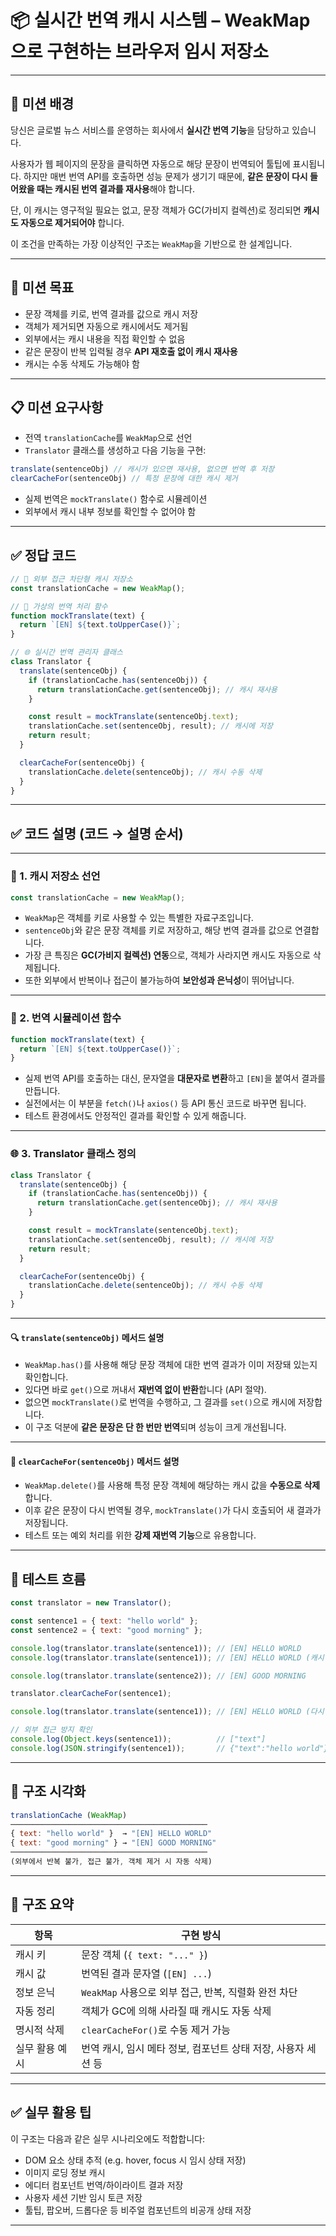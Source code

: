 # 📦 실시간 번역 캐시 시스템 – WeakMap으로 구현하는 브라우저 임시 저장소

---

## 🧭 미션 배경

당신은 글로벌 뉴스 서비스를 운영하는 회사에서 **실시간 번역 기능**을 담당하고 있습니다.

사용자가 웹 페이지의 문장을 클릭하면 자동으로 해당 문장이 번역되어 툴팁에 표시됩니다.
하지만 매번 번역 API를 호출하면 성능 문제가 생기기 때문에,
**같은 문장이 다시 들어왔을 때는 캐시된 번역 결과를 재사용**해야 합니다.

단, 이 캐시는 영구적일 필요는 없고,
문장 객체가 GC(가비지 컬렉션)로 정리되면 **캐시도 자동으로 제거되어야** 합니다.

이 조건을 만족하는 가장 이상적인 구조는 `WeakMap`을 기반으로 한 설계입니다.

---

## 🎯 미션 목표

* 문장 객체를 키로, 번역 결과를 값으로 캐시 저장
* 객체가 제거되면 자동으로 캐시에서도 제거됨
* 외부에서는 캐시 내용을 직접 확인할 수 없음
* 같은 문장이 반복 입력될 경우 **API 재호출 없이 캐시 재사용**
* 캐시는 수동 삭제도 가능해야 함

---

## 📋 미션 요구사항

* 전역 `translationCache`를 `WeakMap`으로 선언
* `Translator` 클래스를 생성하고 다음 기능을 구현:

```js
translate(sentenceObj) // 캐시가 있으면 재사용, 없으면 번역 후 저장
clearCacheFor(sentenceObj) // 특정 문장에 대한 캐시 제거
```

* 실제 번역은 `mockTranslate()` 함수로 시뮬레이션
* 외부에서 캐시 내부 정보를 확인할 수 없어야 함

---

## ✅ 정답 코드

```js
// 🔐 외부 접근 차단형 캐시 저장소
const translationCache = new WeakMap();

// 🔁 가상의 번역 처리 함수
function mockTranslate(text) {
  return `[EN] ${text.toUpperCase()}`;
}

// 🌐 실시간 번역 관리자 클래스
class Translator {
  translate(sentenceObj) {
    if (translationCache.has(sentenceObj)) {
      return translationCache.get(sentenceObj); // 캐시 재사용
    }

    const result = mockTranslate(sentenceObj.text);
    translationCache.set(sentenceObj, result); // 캐시에 저장
    return result;
  }

  clearCacheFor(sentenceObj) {
    translationCache.delete(sentenceObj); // 캐시 수동 삭제
  }
}
```

---

## ✅ 코드 설명 (코드 → 설명 순서)

---

### 🔐 1. 캐시 저장소 선언

```js
const translationCache = new WeakMap();
```

* `WeakMap`은 객체를 키로 사용할 수 있는 특별한 자료구조입니다.
* `sentenceObj`와 같은 문장 객체를 키로 저장하고, 해당 번역 결과를 값으로 연결합니다.
* 가장 큰 특징은 **GC(가비지 컬렉션) 연동**으로, 객체가 사라지면 캐시도 자동으로 삭제됩니다.
* 또한 외부에서 반복이나 접근이 불가능하여 **보안성과 은닉성**이 뛰어납니다.

---

### 🔁 2. 번역 시뮬레이션 함수

```js
function mockTranslate(text) {
  return `[EN] ${text.toUpperCase()}`;
}
```

* 실제 번역 API를 호출하는 대신, 문자열을 **대문자로 변환**하고 `[EN]`을 붙여서 결과를 만듭니다.
* 실전에서는 이 부분을 `fetch()`나 `axios()` 등 API 통신 코드로 바꾸면 됩니다.
* 테스트 환경에서도 안정적인 결과를 확인할 수 있게 해줍니다.

---

### 🌐 3. Translator 클래스 정의

```js
class Translator {
  translate(sentenceObj) {
    if (translationCache.has(sentenceObj)) {
      return translationCache.get(sentenceObj); // 캐시 재사용
    }

    const result = mockTranslate(sentenceObj.text);
    translationCache.set(sentenceObj, result); // 캐시에 저장
    return result;
  }

  clearCacheFor(sentenceObj) {
    translationCache.delete(sentenceObj); // 캐시 수동 삭제
  }
}
```

---

#### 🔍 `translate(sentenceObj)` 메서드 설명

* `WeakMap.has()`를 사용해 해당 문장 객체에 대한 번역 결과가 이미 저장돼 있는지 확인합니다.
* 있다면 바로 `get()`으로 꺼내서 **재번역 없이 반환**합니다 (API 절약).
* 없으면 `mockTranslate()`로 번역을 수행하고, 그 결과를 `set()`으로 캐시에 저장합니다.
* 이 구조 덕분에 **같은 문장은 단 한 번만 번역**되며 성능이 크게 개선됩니다.

---

#### 🧹 `clearCacheFor(sentenceObj)` 메서드 설명

* `WeakMap.delete()`를 사용해 특정 문장 객체에 해당하는 캐시 값을 **수동으로 삭제**합니다.
* 이후 같은 문장이 다시 번역될 경우, `mockTranslate()`가 다시 호출되어 새 결과가 저장됩니다.
* 테스트 또는 예외 처리를 위한 **강제 재번역 기능**으로 유용합니다.

---

## 🧪 테스트 흐름

```js
const translator = new Translator();

const sentence1 = { text: "hello world" };
const sentence2 = { text: "good morning" };

console.log(translator.translate(sentence1)); // [EN] HELLO WORLD
console.log(translator.translate(sentence1)); // [EN] HELLO WORLD (캐시 재사용)

console.log(translator.translate(sentence2)); // [EN] GOOD MORNING

translator.clearCacheFor(sentence1);

console.log(translator.translate(sentence1)); // [EN] HELLO WORLD (다시 번역됨)

// 외부 접근 방지 확인
console.log(Object.keys(sentence1));          // ["text"]
console.log(JSON.stringify(sentence1));       // {"text":"hello world"}
```

---

## 🧱 구조 시각화

```js
translationCache (WeakMap)
────────────────────────────────────────────
{ text: "hello world" }  → "[EN] HELLO WORLD"
{ text: "good morning" } → "[EN] GOOD MORNING"
────────────────────────────────────────────
(외부에서 반복 불가, 접근 불가, 객체 제거 시 자동 삭제)
```

---

## 🧠 구조 요약

| 항목       | 구현 방식                                 |
| -------- | ------------------------------------- |
| 캐시 키     | 문장 객체 (`{ text: "..." }`)             |
| 캐시 값     | 번역된 결과 문자열 (`[EN] ...`)               |
| 정보 은닉    | `WeakMap` 사용으로 외부 접근, 반복, 직렬화 완전 차단   |
| 자동 정리    | 객체가 GC에 의해 사라질 때 캐시도 자동 삭제            |
| 명시적 삭제   | `clearCacheFor()`로 수동 제거 가능           |
| 실무 활용 예시 | 번역 캐시, 임시 메타 정보, 컴포넌트 상태 저장, 사용자 세션 등 |

---

## ✅ 실무 활용 팁

이 구조는 다음과 같은 실무 시나리오에도 적합합니다:

* DOM 요소 상태 추적 (e.g. hover, focus 시 임시 상태 저장)
* 이미지 로딩 정보 캐시
* 에디터 컴포넌트 번역/하이라이트 결과 저장
* 사용자 세션 기반 임시 토큰 저장
* 툴팁, 팝오버, 드롭다운 등 비주얼 컴포넌트의 비공개 상태 저장

---
